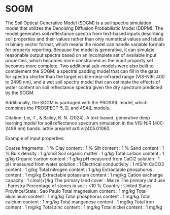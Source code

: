 # SOGM
The Soil Optical Generative Model (SOGM) is a soil spectra simulation model that utilizes the Denoising Diffusion Probabilistic Model (DDPM). The model generates soil reflectance spectra from text-based inputs describing soil properties and their values rather than only numerical values and labels in binary vector format, which means the model can handle variable formats for property reporting. Because the model is generative, it can simulate reasonable output spectra based on an incomplete set of available input properties, which becomes more constrained as the input property set becomes more complete. Two additional sub-models were also built to complement the SOGM: a spectral padding model that can fill in the gaps for spectra shorter than the target visible-near-infrared range (VIS-NIR; 400 to 2499 nm), and a wet soil spectra model that can estimate the effects of water content on soil reflectance spectra given the dry spectrum predicted by the SOGM.

Additionally, the SOGM is packaged with the PROSAIL model, which combines the PROSPECT-5, D, and 4SAIL models.

Citation: Lei, T., & Bailey, B. N. (2024). A text-based, generative deep learning model for soil reflectance spectrum simulation in the VIS-NIR (400-2499 nm) bands. arXiv preprint arXiv:2405.01060.

Example of input properties:

Coarse fragments : 1 %
Clay content : 1 %
Silt content : 1 %
Sand content : 1 %
Bulk density : 1 g/cm3
Soil organic matter : 1 g/kg
Total carbon content : 1 g/kg
Organic carbon content : 1 g/kg
pH measured from CaCl2 solution : 1
pH measured from water solution : 1
Electrical conductivity : 1 mS/m
CaCO3 content : 1 g/kg
Total nitrogen content : 1 g/kg
Extractable phosphorus content : 1 mg/kg
Extractable potassium content : 1 mg/kg
Cation exchange capacity : 1 cmol(+)/kg
The primary land cover : Maize
The primary land use : Forestry
Percentage of stones in soil : <10 %
Country : United States
Province/State : Sao Paulo
Total magnesium content : 1 mg/kg
Total aluminium content : 1 mg/kg
Total phosphorus content : 1 mg/kg
Total calcium content : 1 mg/kg
Total manganese content : 1 mg/kg
Total iron content : 1 mg/kg
Total zinc content : 1 mg/kg
Total nickel content : 1 mg/kg
